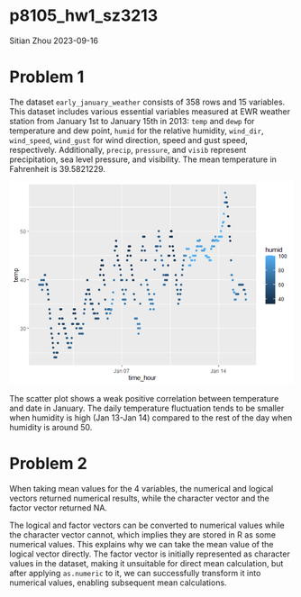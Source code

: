 p8105_hw1_sz3213
================
Sitian Zhou
2023-09-16

# Problem 1

The dataset `early_january_weather` consists of 358 rows and 15
variables. This dataset includes various essential variables measured at
EWR weather station from January 1st to January 15th in 2013: `temp` and
`dewp` for temperature and dew point, `humid` for the relative humidity,
`wind_dir`, `wind_speed`, `wind_gust` for wind direction, speed and gust
speed, respectively. Additionally, `precip`, `pressure`, and `visib`
represent precipitation, sea level pressure, and visibility. The mean
temperature in Fahrenheit is 39.5821229.

![](p8105_hw1_sz3213_files/figure-gfm/unnamed-chunk-2-1.png)<!-- -->

The scatter plot shows a weak positive correlation between temperature
and date in January. The daily temperature fluctuation tends to be
smaller when humidity is high (Jan 13-Jan 14) compared to the rest of
the day when humidity is around 50.

# Problem 2

When taking mean values for the 4 variables, the numerical and logical
vectors returned numerical results, while the character vector and the
factor vector returned NA.

The logical and factor vectors can be converted to numerical values
while the character vector cannot, which implies they are stored in R as
some numerical values. This explains why we can take the mean value of
the logical vector directly. The factor vector is initially represented
as character values in the dataset, making it unsuitable for direct mean
calculation, but after applying `as.numeric` to it, we can successfully
transform it into numerical values, enabling subsequent mean
calculations.
